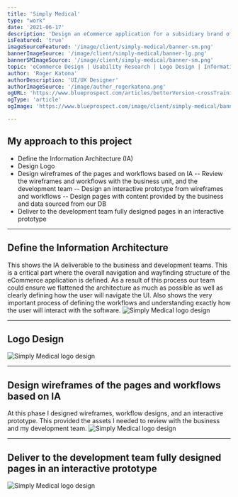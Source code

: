 ```yaml
---
title: 'Simply Medical'
type: "work"
date: '2021-06-17'
description: 'Design an eCommerce application for a subsidiary brand of McKesson Inc.  Building the User Interface from the ground up by creating an Information Architecture (IA) document that defined the site structure, and workflow processes like checkout and login... '
isFeatured: 'true'
imageSourceFeatured: '/image/client/simply-medical/banner-sm.png'
bannerImageSource: '/image/client/simply-medical/banner-lg.png'
bannerSMImageSource: '/image/client/simply-medical/banner-sm.png'
topic: 'eCommerce Design | Usability Research | Logo Design | Information Architecture'
author: 'Roger Katona'
authorDescription: 'UI/UX Designer'
authorImageSource: '/image/author_rogerkatona.png'
ogURL: 'https://www.blueprospect.com/articles/betterVersion-crossTraining'
ogType: 'article'
ogImage: 'https://www.blueprospect.com/image/client/simply-medical/banner-sm.png'

---
```


## My approach to this project
- Define the Information Architecture (IA)
- Design Logo
- Design wireframes of the pages and workflows based on IA
  -- Review the wireframes and workflows with the business unit, and the development team
  -- Design an interactive prototype from wireframes and workflows
  -- Design pages with content provided by the business and data sourced from our DB
- Deliver to the development team fully designed pages in an interactive prototype

---

## Define the Information Architecture

This shows the IA deliverable to the business and development teams. This is a critical part where the overall navigation and wayfinding structure of the eCommerce application is defined.  As a result of this
process our team could ensure we flattened the architecture as much as possible as well as clearly defining how the user will navigate the UI. Also shows the very important process of defining the workflows and understanding exactly how the user will interact with the software.
![Simply Medical logo design](/image/client/simply-medical/post-02.png)

---

## Logo Design
![Simply Medical logo design](/image/client/simply-medical/post-01.png)

---

## Design wireframes of the pages and workflows based on IA
At this phase I designed wireframes, workflow designs, and an interactive prototype.  This provided the assets I needed to review with the business and my development team.
![Simply Medical logo design](/image/client/simply-medical/post-03.png)


---

## Deliver to the development team fully designed pages in an interactive prototype
![Simply Medical logo design](/image/client/simply-medical/post-04.png)